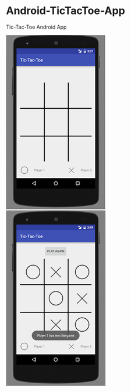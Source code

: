 # Android-TicTacToe-App
Tic-Tac-Toe Android App

![Screeshot](https://github.com/abhishek70/Android-TicTacToe-App/blob/master/screenshots/screenshot_1.png) ![Screeshot](https://github.com/abhishek70/Android-TicTacToe-App/blob/master/screenshots/screenshot_2.png)
